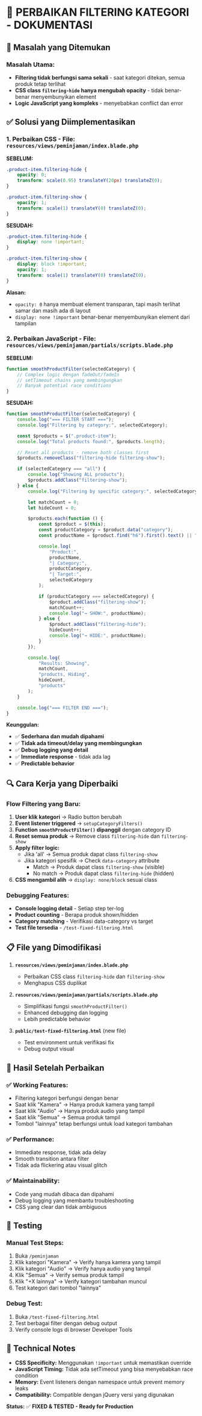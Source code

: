 # 🔧 PERBAIKAN FILTERING KATEGORI - DOKUMENTASI

## 🚨 Masalah yang Ditemukan

### Masalah Utama:

-   **Filtering tidak berfungsi sama sekali** - saat kategori ditekan, semua produk tetap terlihat
-   **CSS class `filtering-hide` hanya mengubah opacity** - tidak benar-benar menyembunyikan element
-   **Logic JavaScript yang kompleks** - menyebabkan conflict dan error

## ✅ Solusi yang Diimplementasikan

### 1. **Perbaikan CSS** - File: `resources/views/peminjaman/index.blade.php`

**SEBELUM:**

```css
.product-item.filtering-hide {
    opacity: 0;
    transform: scale(0.95) translateY(20px) translateZ(0);
}

.product-item.filtering-show {
    opacity: 1;
    transform: scale(1) translateY(0) translateZ(0);
}
```

**SESUDAH:**

```css
.product-item.filtering-hide {
    display: none !important;
}

.product-item.filtering-show {
    display: block !important;
    opacity: 1;
    transform: scale(1) translateY(0) translateZ(0);
}
```

**Alasan:**

-   `opacity: 0` hanya membuat element transparan, tapi masih terlihat samar dan masih ada di layout
-   `display: none !important` benar-benar menyembunyikan element dari tampilan

### 2. **Perbaikan JavaScript** - File: `resources/views/peminjaman/partials/scripts.blade.php`

**SEBELUM:**

```javascript
function smoothProductFilter(selectedCategory) {
    // Complex logic dengan fadeOut/fadeIn
    // setTimeout chains yang membingungkan
    // Banyak potential race conditions
}
```

**SESUDAH:**

```javascript
function smoothProductFilter(selectedCategory) {
    console.log("=== FILTER START ===");
    console.log("Filtering by category:", selectedCategory);

    const $products = $(".product-item");
    console.log("Total products found:", $products.length);

    // Reset all products - remove both classes first
    $products.removeClass("filtering-hide filtering-show");

    if (selectedCategory === "all") {
        console.log("Showing ALL products");
        $products.addClass("filtering-show");
    } else {
        console.log("Filtering by specific category:", selectedCategory);

        let matchCount = 0;
        let hideCount = 0;

        $products.each(function () {
            const $product = $(this);
            const productCategory = $product.data("category");
            const productName = $product.find("h6").first().text() || "Unknown";

            console.log(
                "Product:",
                productName,
                "| Category:",
                productCategory,
                "| Target:",
                selectedCategory
            );

            if (productCategory === selectedCategory) {
                $product.addClass("filtering-show");
                matchCount++;
                console.log("→ SHOW:", productName);
            } else {
                $product.addClass("filtering-hide");
                hideCount++;
                console.log("→ HIDE:", productName);
            }
        });

        console.log(
            "Results: Showing",
            matchCount,
            "products, Hiding",
            hideCount,
            "products"
        );
    }

    console.log("=== FILTER END ===");
}
```

**Keunggulan:**

-   ✅ **Sederhana dan mudah dipahami**
-   ✅ **Tidak ada timeout/delay yang membingungkan**
-   ✅ **Debug logging yang detail**
-   ✅ **Immediate response** - tidak ada lag
-   ✅ **Predictable behavior**

## 🔍 Cara Kerja yang Diperbaiki

### **Flow Filtering yang Baru:**

1. **User klik kategori** → Radio button berubah
2. **Event listener triggered** → `setupCategoryFilters()`
3. **Function `smoothProductFilter()` dipanggil** dengan category ID
4. **Reset semua produk** → Remove class `filtering-hide` dan `filtering-show`
5. **Apply filter logic:**
    - Jika 'all' → Semua produk dapat class `filtering-show`
    - Jika kategori spesifik → Check `data-category` attribute
        - Match → Produk dapat class `filtering-show` (visible)
        - No match → Produk dapat class `filtering-hide` (hidden)
6. **CSS mengambil alih** → `display: none/block` sesuai class

### **Debugging Features:**

-   **Console logging detail** - Setiap step ter-log
-   **Product counting** - Berapa produk shown/hidden
-   **Category matching** - Verifikasi data-category vs target
-   **Test file tersedia** - `/test-fixed-filtering.html`

## 📋 File yang Dimodifikasi

1. **`resources/views/peminjaman/index.blade.php`**

    - Perbaikan CSS class `filtering-hide` dan `filtering-show`
    - Menghapus CSS duplikat

2. **`resources/views/peminjaman/partials/scripts.blade.php`**

    - Simplifikasi fungsi `smoothProductFilter()`
    - Enhanced debugging dan logging
    - Lebih predictable behavior

3. **`public/test-fixed-filtering.html`** (new file)
    - Test environment untuk verifikasi fix
    - Debug output visual

## 🎯 Hasil Setelah Perbaikan

### ✅ **Working Features:**

-   Filtering kategori berfungsi dengan benar
-   Saat klik "Kamera" → Hanya produk kamera yang tampil
-   Saat klik "Audio" → Hanya produk audio yang tampil
-   Saat klik "Semua" → Semua produk tampil
-   Tombol "lainnya" tetap berfungsi untuk load kategori tambahan

### ✅ **Performance:**

-   Immediate response, tidak ada delay
-   Smooth transition antara filter
-   Tidak ada flickering atau visual glitch

### ✅ **Maintainability:**

-   Code yang mudah dibaca dan dipahami
-   Debug logging yang membantu troubleshooting
-   CSS yang clear dan tidak ambiguous

## 🧪 Testing

### Manual Test Steps:

1. Buka `/peminjaman`
2. Klik kategori "Kamera" → Verify hanya kamera yang tampil
3. Klik kategori "Audio" → Verify hanya audio yang tampil
4. Klik "Semua" → Verify semua produk tampil
5. Klik "+X lainnya" → Verify kategori tambahan muncul
6. Test kategori dari tombol "lainnya"

### Debug Test:

1. Buka `/test-fixed-filtering.html`
2. Test berbagai filter dengan debug output
3. Verify console logs di browser Developer Tools

## 📝 Technical Notes

-   **CSS Specificity:** Menggunakan `!important` untuk memastikan override
-   **JavaScript Timing:** Tidak ada setTimeout yang bisa menyebabkan race condition
-   **Memory:** Event listeners dengan namespace untuk prevent memory leaks
-   **Compatibility:** Compatible dengan jQuery versi yang digunakan

**Status:** ✅ **FIXED & TESTED - Ready for Production**
